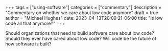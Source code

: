 +++
tags = ["using-software"]
categories = ["commentary"]
description = "Commentary on whether we care about low code anymore"
draft = true
author = "Michael Hughes"
date: 2023-04-13T20:09:21-06:00
title: "Is low code all that anymore?"
+++

Should organizations that need to build software care about low code? Should they ever have cared about low code? Will code be the future of how software is built?

<!--more-->
